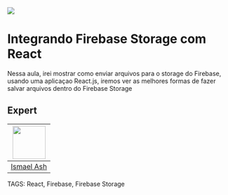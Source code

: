 
<img src="https://storage.googleapis.com/golden-wind/experts-club/capa-github.svg" />

# Integrando Firebase Storage com React

Nessa aula, irei mostrar como enviar arquivos para o storage do Firebase, usando uma aplicaçao React.js,
iremos ver as melhores formas de fazer salvar arquivos dentro do Firebase Storage

## Expert

| [<img src="https://avatars.githubusercontent.com/u/19227867?v=4" width="75px;"/>](https://github.com/ismaelash) |
| :----------------------------------------------------------------------------------------------------------------------------------------------------------------------: |
|                                                             [Ismael Ash](https://github.com/ismaelash)                                                             |

TAGS: React, Firebase, Firebase Storage
